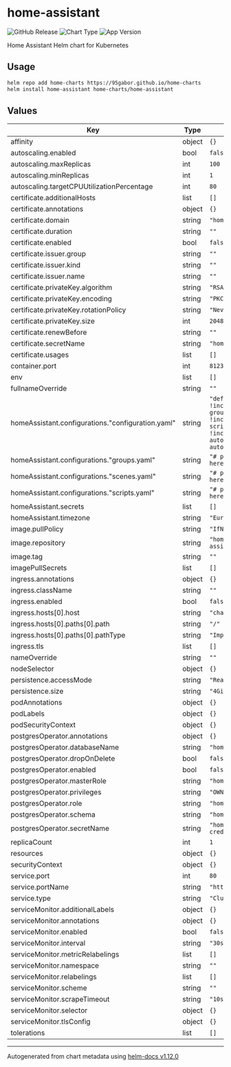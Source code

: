 # home-assistant

![GitHub Release](https://img.shields.io/github/v/release/95gabor/home-charts?style=flat-square&filter=home-assistant-*) ![Chart Type](https://img.shields.io/badge/dynamic/yaml?style=flat-square&url=https%3A%2F%2Fraw.githubusercontent.com%2F95gabor%2Fhome-charts%2Fmain%2Fcharts%2Fhome-assistant%2FChart.yaml&query=%24.type&label=Type) ![App Version](https://img.shields.io/badge/dynamic/yaml?style=flat-square&url=https%3A%2F%2Fraw.githubusercontent.com%2F95gabor%2Fhome-charts%2Fmain%2Fcharts%2Fhome-assistant%2FChart.yaml&query=%24.appVersion&label=AppVersion)

Home Assistant Helm chart for Kubernetes

## Usage

```sh
helm repo add home-charts https://95gabor.github.io/home-charts
helm install home-assistant home-charts/home-assistant
```

## Values

| Key | Type | Default | Description |
|-----|------|---------|-------------|
| affinity | object | `{}` |  |
| autoscaling.enabled | bool | `false` |  |
| autoscaling.maxReplicas | int | `100` |  |
| autoscaling.minReplicas | int | `1` |  |
| autoscaling.targetCPUUtilizationPercentage | int | `80` |  |
| certificate.additionalHosts | list | `[]` |  |
| certificate.annotations | object | `{}` |  |
| certificate.domain | string | `"home.example.com"` |  |
| certificate.duration | string | `""` |  |
| certificate.enabled | bool | `false` |  |
| certificate.issuer.group | string | `""` |  |
| certificate.issuer.kind | string | `""` |  |
| certificate.issuer.name | string | `""` |  |
| certificate.privateKey.algorithm | string | `"RSA"` |  |
| certificate.privateKey.encoding | string | `"PKCS1"` |  |
| certificate.privateKey.rotationPolicy | string | `"Never"` |  |
| certificate.privateKey.size | int | `2048` |  |
| certificate.renewBefore | string | `""` |  |
| certificate.secretName | string | `"home-assistant-tls"` |  |
| certificate.usages | list | `[]` |  |
| container.port | int | `8123` |  |
| env | list | `[]` |  |
| fullnameOverride | string | `""` |  |
| homeAssistant.configurations."configuration.yaml" | string | `"default_config:\n\ngroup: !include groups.yaml\nscript: !include scripts.yaml\nscene: !include scenes.yaml\n# automation: !include automations.yaml\n"` |  |
| homeAssistant.configurations."groups.yaml" | string | `"# place your groups here\n"` |  |
| homeAssistant.configurations."scenes.yaml" | string | `"# place your scenes here\n"` |  |
| homeAssistant.configurations."scripts.yaml" | string | `"# place your scripts here\n"` |  |
| homeAssistant.secrets | list | `[]` |  |
| homeAssistant.timezone | string | `"Europe/Budapest"` |  |
| image.pullPolicy | string | `"IfNotPresent"` |  |
| image.repository | string | `"homeassistant/home-assistant"` |  |
| image.tag | string | `""` |  |
| imagePullSecrets | list | `[]` |  |
| ingress.annotations | object | `{}` |  |
| ingress.className | string | `""` |  |
| ingress.enabled | bool | `false` |  |
| ingress.hosts[0].host | string | `"chart-example.local"` |  |
| ingress.hosts[0].paths[0].path | string | `"/"` |  |
| ingress.hosts[0].paths[0].pathType | string | `"ImplementationSpecific"` |  |
| ingress.tls | list | `[]` |  |
| nameOverride | string | `""` |  |
| nodeSelector | object | `{}` |  |
| persistence.accessMode | string | `"ReadWriteOnce"` |  |
| persistence.size | string | `"4Gi"` |  |
| podAnnotations | object | `{}` |  |
| podLabels | object | `{}` |  |
| podSecurityContext | object | `{}` |  |
| postgresOperator.annotations | object | `{}` |  |
| postgresOperator.databaseName | string | `"home-assistant"` |  |
| postgresOperator.dropOnDelete | bool | `false` |  |
| postgresOperator.enabled | bool | `false` |  |
| postgresOperator.masterRole | string | `"home-assistant"` |  |
| postgresOperator.privileges | string | `"OWNER"` |  |
| postgresOperator.role | string | `"home-assistant"` |  |
| postgresOperator.schema | string | `"home-assistant"` |  |
| postgresOperator.secretName | string | `"home-assistant-database-credentials"` |  |
| replicaCount | int | `1` |  |
| resources | object | `{}` |  |
| securityContext | object | `{}` |  |
| service.port | int | `80` |  |
| service.portName | string | `"http"` |  |
| service.type | string | `"ClusterIP"` |  |
| serviceMonitor.additionalLabels | object | `{}` |  |
| serviceMonitor.annotations | object | `{}` |  |
| serviceMonitor.enabled | bool | `false` |  |
| serviceMonitor.interval | string | `"30s"` |  |
| serviceMonitor.metricRelabelings | list | `[]` |  |
| serviceMonitor.namespace | string | `""` |  |
| serviceMonitor.relabelings | list | `[]` |  |
| serviceMonitor.scheme | string | `""` |  |
| serviceMonitor.scrapeTimeout | string | `"10s"` |  |
| serviceMonitor.selector | object | `{}` |  |
| serviceMonitor.tlsConfig | object | `{}` |  |
| tolerations | list | `[]` |  |

----------------------------------------------
Autogenerated from chart metadata using [helm-docs v1.12.0](https://github.com/norwoodj/helm-docs/releases/v1.12.0)

